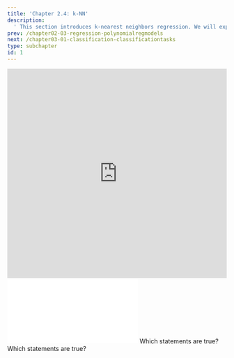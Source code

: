 ```yaml
---
title: 'Chapter 2.4: k-NN'
description:
  ' This section introduces k-nearest neighbors regression. We will explain in which sense this approach is fundamentally different to the previous sections. We will introduce the concept of distance measures and give examples for different types of data.'
prev: /chapter02-03-regression-polynomialregmodels
next: /chapter03-01-classification-classificationtasks
type: subchapter
id: 1
---
```


<exercise id="1" title="Video Lecture">

<iframe width="100%" height="480" src="https://www.youtube.com/embed/g8H6-MkN_q0" frameborder="0" allow="accelerometer; autoplay; encrypted-media; gyroscope; picture-in-picture" allowfullscreen></iframe>

</exercise>

<exercise id="2" title="Slides">

<object data="pdfs/2/slides-regression-knn.pdf" type="application/pdf" style="width:100%;height:480px">
    <embed src="pdfs/2/slides-regression-knn.pdf" type="application/pdf" />
</object>

</exercise>



<exercise id="3" title="Quiz">
Which statements are true?
<choice>
<opt text="The properties of k-NN are induced by the chosen distance metric." correct="true">
</opt>
<opt text="k-NN can only be used for classification tasks.">
</opt>
<opt text="`N_k(x)` contains the subset of the feature space `\mathcal{X}` that is at least as close to `x` as the `k`-th closest neighbor of `x` in the training data set." correct="true">
</opt>
<opt text="1-NN always 'predicts' perfectly on observations of the training data set." correct="true">
</opt>
<opt text="k-NN with `k=n` always predicts the same target variable value for all possible inputs `x`." correct="true">
</opt>
</choice>
</exercise>

<exercise id="4" title="Quiz">
Which statements are true?
<opt text="The Gower distance between two observations which have different values for all features is always `1`.">
</opt>
<opt text="The Gower distance between two observations which have the same values for all features is always `0`." correct="true">
</opt>
<opt text="If you use the Euclidean distance, k-NN results do not change if you rescale the features.">
</opt>
<opt text="If you use the Gower distance, k-NN results do not change if you rescale the features." correct="true">
</opt>
<opt text="The presence of irrelevant features doesn't affect the accuracy of k-NN.">
</opt>
<opt text="k-NN makes no assumptions about the underlying data distribution." correct="true">
</opt>
</choice>
</exercise>


<!--<exercise id="4" title="Coding">-->

<!--#### *(P)* Create the `mlr3` learner-->

<!--Create a k-NN learner with `k = 3` using the `kknn` function from the same named package `kknn`:-->

<!--<codeblock id="02_04_01">-->

<!--**Hints**-->
<!--- Use the `lrn()` function of mlr:-->
<!--`lrn(...)`-->

<!--- Use the `classif.kknn` learner:-->
<!--`classif.kknn`-->

<!--- You can specify how many neighbors by setting `k`-->

<!--</codeblock>-->

<!--#### *(P)* Train the `mlr3` learner-->

<!--Now train the learner `kknn_learner` defined above on the task `iris_task` defined in session 2:-->

<!--<codeblock id="02_04_02">-->

<!--**Hints**-->
<!--- Use `iris_task` and `kknn_learner` from above:-->
<!--`iris_task <- TaskClassif$new(id = "iris_task", backend = iris[,c("Species", "Sepal.Width", "Petal.Width")],target = "Species")`-->
<!--`kknn_learner <- lrn("classif.kknn", k = 3)`-->

<!--- Use the class method `train()` of the learner object:-->
<!--`kknn_learner$train(...)`-->

<!--- Just pass the `iris_task` to train the `kknn_learner`-->

<!--</codeblock>-->

<!--#### *(P)* Visualize decision boundaries-->

<!--Again, define the `kknn_learner` and visualize the prediction of the learner with `plot_learner_prediction()`. Rerun the code for different `k`. What can you observe by varying the hyperparameter?-->

<!--<codeblock id="02_04_03">-->
<!--</codeblock>-->
<!--</exercise>-->


<!--<exercise id="5" title="KNN">-->
<!--<object data="code-demos/code_demo_knn.pdf" type="application/pdf" style="width:100%;height:480px">-->
  <!--<embed src="code-demos/code_demo_knn.pdf" type="application/pdf" />-->
<!--</object>-->

<!--You can run the code snippets in the demos on your local machine. The corresponding Rmd version of this demo can be found [here](https://github.com/compstat-lmu/lecture_i2ml/blob/master/code-demos/code_demo_knn.Rmd). If you want to render the Rmd files to PDF, you need the accompanying [style files](https://github.com/compstat-lmu/lecture_i2ml/tree/master/style).-->
<!--</exercise>-->


<!--<exercise id="6" title="Splines">-->
<!--<object data="code-demos/code_demo_splines.pdf" type="application/pdf" style="width:100%;height:480px">-->
  <!--<embed src="code-demos/code_demo_splines.pdf" type="application/pdf" />-->
<!--</object>-->

<!--You can run the code snippets in the demos on your local machine. The corresponding Rmd version of this demo can be found [here](https://github.com/compstat-lmu/lecture_i2ml/blob/master/code-demos/code_demo_splines.Rmd). If you want to render the Rmd files to PDF, you need the accompanying [style files](https://github.com/compstat-lmu/lecture_i2ml/tree/master/style).-->

<!--</exercise>-->
